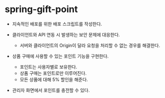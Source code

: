 # spring-gift-point

- 지속적인 배포를 위한 배포 스크립트를 작성한다.
- 클라이언트와 API 연동 시 발생하는 보안 문제에 대응한다.
  - 서버와 클라이언트의 Origin이 달라 요청을 처리할 수 없는 경우를 해결한다.

- 상품 구매에 사용할 수 있는 포인트 기능을 구현한다.
  - 포인트는 사용자별로 보유한다.
  - 상품 구매는 포인트로만 이루어진다.
  - 모든 상품에 대해 5% 할인을 해준다.
- 관리자 화면에서 포인트를 충전할 수 있다.
